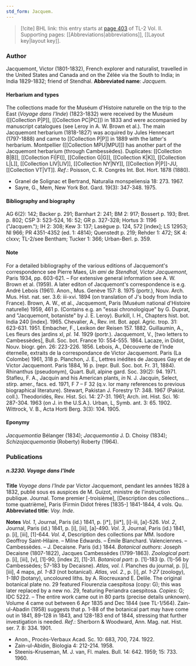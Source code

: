 ```yaml
---
std_form: Jacquem.
---
```


> [!cite] BHL link: this entry starts at [page 403](https://www.biodiversitylibrary.org/page/33068645) of TL-2 Vol. II.
> Supporting pages: [[Abbreviations|abbreviations]], [[Layout key|layout key]].

### Author

Jacquemont, Victor (1801-1832), French explorer and naturalist, travelled in the United States and Canada and on the Zélée via the South to India; in India 1829-1832; friend of Stendhal. 
**Abbreviated name**: *Jacquem.*

#### Herbarium and types

The collections made for the Muséum d'Histoire naturelle on the trip to the East (*Voyage dans l'Inde*) (1823-1832) were received by the Muséum ([[Collection P|P]], [[Collection PC|PC]]) in 1833 and were accompanied by manuscript catalogues (see Leroy in A. W. Brown et al.). The main Jacquemont herbarium (1818-1827) was acquired by Jules Hennecart (1797-1888) and came to [[Collection P|P]] in 1889 with the latter's herbarium. Montpellier ([[Collection MPU|MPU]]) has another part of the Jacquemont herbarium (through Cambessèdes). Duplicates: [[Collection B|B]], [[Collection FI|FI]], [[Collection G|G]], [[Collection K|K]], [[Collection L|L]], [[Collection LIV|LIV]], [[Collection NY|NY]], [[Collection P|P]]-JU, [[Collection VT|VT]].
*Ref*.: Poisson, C. R. Congrès Int. Bot. Hort. 1878 (1880).
- Granel de Solignac et Bertrand, Naturalia monspeliensia 18: 273. 1967.
- Sayre, G., Mem, New York Bot. Gard. 19(3): 347-348. 1975.

#### Bibliography and biography

AG 6(2): 142; Backer p. 291; Barnhart 2: 241; BM 2: 917; Bossert p. 193; Bret. p. 802; CSP 3: 523-524, 16: 52; GR p. 327-328; Hortus 3: 1196 ("Jacquem."); IH 2: 308; Kew 3: 137; Lasègue p. 124, 572 \[index\]; LS 12953; NI 966; PR 4351-4352 (ed. 1: 4814); Quenstedt p. 219; Rehder 1: 472; SK 4: clxxv; TL-2/see Bentham; Tucker 1: 366; Urban-Berl. p. 359.

#### Note

For a detailed bibliography of the various editions of Jacquemont's correspondence see Pierre Maes, *Un ami de Stendhal, Victor Jacquemont*, Paris 1934, pp. 603-621. – For extensive general information see A. W. Brown et al. (1959). A later editon of Jacquemont's correspondence is e.g. André Lebois (1961).
Anon., Mus. Genève 157: 8. 1975 (portr.), Nouv. Arch. Mus. Hist. nat. ser. 3.6: iii-xvi. 1894 (on translation of J's body from India to France).
Brown, A. W., et al., Jacquemont, Paris (Muséum national d'Histoire naturelle) 1959, 461 p. (Contains e.g. an "essai chronologique" by G. Duprat, and "Jacquemont, botaniste" by J. E. Leroy).
Burkill, I. H., Chapters hist. bot. India 240 \[index\]. 1965.
Chevalier, A., Rev. int. Bot. appl. Agric. trop. 31: 623-631. 1951.
Embacher, F., Lexikon der Reisen 157. 1882.
Guillaumin, A., Les fleurs des jardins xl, *pl. 14.* 1929 (portr.).
Jacquemont, V., \[two letters to Cambessèdes\], Bull. Soc. bot. France 10: 554-555. 1864. Lacaze, in Didot, Nouv. biogr. gén. 26: 223-226. 1856.
Lebois, A., Découverte de l'Inde éternelle, extraits de la correspondance de Victor Jacquemont. Paris (La Colombe) 1961, 318 p.
Planchon, J. E., Lettres inédites de Jacques Gay et de Victor Jacquemont. Paris 1884, 16 p. (repr. Bull. Soc. bot. Fr. 31, 1884).
Rhinanthus (pseudonym), Quart. Bull, alpine gard. Soc. 39(2): 94. 1971.
Stafleu, F. A., Jacquin and his American plants, *in* N. J. Jacquin, Select, stirp. amer., facs. ed. 1971, F 7 – F 32 (q.v. lor many references to previous biographical literature). Stewart, Pakistan J. Forestry 17: 348. 1967 (Pakist. coll.).
Theodoridès, Rev. Hist. Sci. 14: 27-31. 1961; Arch. int. Hist. Sci. 16: 287-304. 1963 (on J. in the U.S.A.).
Urban, L, Symb. ant. 3: 65. 1902.
Wittrock, V. B., Acta Horti Berg. 3(3): 104. 1905.

#### Eponymy

*Jacquemontia* Bélanger (1834); *Jacquemontia* J. D. Choisy (1834); *Schizojacquemontia* (Roberty) Roberty (1964).

### Publications

##### n.3230. Voyage dans l'Inde

**Title**
*Voyage dans l'Inde* par Victor Jacquemont, pendant les années 1828 à 1832, publié sous es auspices de M. Guizot, ministre de l'instruction publique. Journal. Tome premier \[-troisième\], \[Description des collections... tome quatrième\], Paris (Firmin Didot frères \[1835-\] 1841-1844, 4 vols. Qu.
**Abbreviated title**: *Voy. Inde*.

**Notes**
*Vol. 1*, Journal, Paris (id.) 1841, p. \[i\*\], \[iii\*\], \[i\]-iii, \[a\]-526.
*Vol. 2*, Journal, Paris (id.) 1841, p. \[i\], \[iii\], \[a\]-490.
*Vol. 3*, Journal, Paris (id.) 1841, p. \[i\], \[iii\], \[1\]-644.
*Vol. 4*, Description des collections par MM. Isodore Geoffroy Saint-Hilaire. – Milne Edwards. – Émile Blanchard. Valenciennes. – Cambessèdes. – J. Decaisne. Paris (id.) 1844.
*Botanical authors*: Joseph Decaisne (1807-1822), Jacques Cambessèdes (1799-1863).
*Zoological part*: p. \[i\], \[iii\], \[v\], \[1\]-90, \[index 2\], \[1\]-31.
*Botanical part*: p. \[1\]-183 (p. (1)-56 by Cambessèdes; 57-183 by Decaisne).
*Atlas, vol. I.* Planches du journal, p. \[i\], \[iii\], 4 maps, *pl. 1-83* (not botanical).
*Atlas, vol. 2.*, p. \[i\], *pl. 1-27* (zoology), *1-180* (botany), uncoloured liths. by A. Riocreuxand E. Delile. The original botanical plate no. 29 featured Flourenzia caespitosa (copy: G); this was later replaced by a new no. 29, featuring Periandra caespitosa.
*Copies*: G; IDC 5222. – The entire work came out in 80 parts (precise details unknown). Volume 4 came out between 6 Apr 1835 and Dec 1844 (see TL-1/564). Zain-ul-Abadin (1958) suggests that p. 1-88 of the botanical part may have come out in 1841, 89-128 in 1843, and 128-183 end of 1844, stressing that further investigation is needed.
*Ref*.: Sherborn & Woodward, Ann. Mag. nat. Hist. ser. 7. 8: 334. 1901.
- Anon., Procès-Verbaux Acad. Sc. 10: 683, 700, 724. 1922.
- Zain-ul-Abidin, Biologia 4: 212-214. 1958.
- Steenis-Kruseman, M. J. van, Fl. males. Bull. 14: 642. 1959; 15: 733. 1960.

